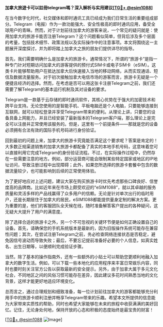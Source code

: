 **加拿大旅遊卡可以註冊telegram嗎？深入解析与实用建议[[TG💪+ @esim1088](https://t.me/s/esim1088)]**

在当今数字化时代，社交媒体和即时通讯工具已经成为我们日常生活的重要组成部分。Telegram（电报）作为一款功能强大、安全性极高的即时通讯应用，备受全球用户的青睐。然而，对于计划前往加拿大的游客来说，一个常见的疑问就是：使用加拿大的旅游卡能否注册Telegram？这个问题看似简单，但背后涉及多个层面的考量，包括技术细节、政策法规以及实际操作中的注意事项。本文将围绕这一主题展开深度探讨，并为即将踏上加拿大之旅的朋友们提供详尽的指导。

首先，我们需要明确什么是加拿大的旅游卡。通常情况下，所谓的“旅游卡”是指一种专门针对短期访问加拿大的游客提供的预付式SIM卡或电子SIM卡（eSIM）。这类卡片能够帮助用户在抵达加拿大后快速接入当地的移动网络，从而实现通话、短信及数据流量服务。对于初次接触加拿大电信市场的游客而言，旅游卡无疑是一个便捷且经济的选择。然而，在考虑是否可以用这张卡注册Telegram之前，我们还需要了解Telegram的基本运行机制及其对设备的要求。

Telegram是一款基于云存储的即时通讯软件，其核心优势在于强大的加密技术和跨平台支持。无论您使用的是智能手机、平板电脑还是个人电脑，只要能够连接到互联网，就可以轻松登录并享受Telegram带来的便利。从理论上讲，只要您的设备具备上网能力，并且已经安装了最新版本的Telegram客户端，那么理论上是完全可以注册并正常使用该服务的。但是，这里有一个前提条件——那就是您的设备必须拥有合法有效的国际手机号码进行身份验证。

回到最初的问题上来，加拿大的旅游卡究竟能否满足这个要求呢？答案是肯定的！大多数正规渠道销售的加拿大旅游卡都配备了真实的本地手机号码，这意味着您可以直接利用它完成Telegram的身份验证流程。不过，在实际操作过程中，仍然存在一些需要注意的地方。例如，部分运营商可能会限制某些特定国家或地区的IP地址访问，导致注册过程中出现障碍；此外，如果您所选择的旅游卡套餐中包含的数据流量较少，也可能影响到后续的正常使用体验。

为了更好地应对上述问题，建议大家在购买旅游卡时优先考虑那些口碑良好、信誉度高的品牌商。比如近年来在市场上颇受欢迎的“eSIM1088”，就以其卓越的服务质量和灵活多样的产品线赢得了众多用户的信赖。无论是针对单次出行的临时用户，还是长期居住于加拿大的居民，eSIM1088都能提供量身定制的解决方案。更为重要的是，他们的客服团队全天候在线，随时准备解答客户提出的各种疑问，这无疑大大提升了用户的满意度。

除了选择合适的旅游卡之外，另一个不可忽视的关键环节便是如何正确设置自己的设备。首先，请确保您的手机系统版本是最新的，因为旧版操作系统可能存在兼容性问题；其次，在尝试注册Telegram之前，务必检查网络连接状态是否稳定，避免因信号波动而导致失败；最后，不要忘记提前准备好必要的个人信息，如真实姓名、出生日期等，以便顺利完成验证步骤。

当然，除了基本的操作指南外，还有一些额外的小贴士可以帮助您更顺利地融入加拿大的数字生活。例如，可以下载一些本地化的应用程序来丰富日常娱乐内容，同时也要时刻关注官方公告以获取最新的安全提示。另外，由于加拿大属于多元文化社会，不同地区之间的风俗习惯可能存在差异，因此建议多花时间熟悉当地的文化背景，这样才能更好地适应环境变化。

总而言之，通过合理规划和细致准备，每一位计划前往加拿大的游客都能够充分利用手中的旅游卡顺利注册并畅享Telegram带来的乐趣。希望本文所提供的信息能为大家带来实质性的帮助，同时也希望大家能够在未来的旅程中收获满满的美好回忆。记住，无论身处何地，保持开放的心态和积极的态度始终是最宝贵的财富！

[[TG💪+ @esim1088](https://t.me/s/esim1088) ![Image](https://i.postimg.cc/4NQfJmqS/Snipaste-2025-05-13-00-14-12.png)]